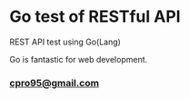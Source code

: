 # Go test of RESTful API

REST API test using Go(Lang)

Go is fantastic for web development.

### cpro95@gmail.com